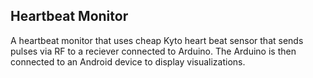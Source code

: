 ## Heartbeat Monitor

A heartbeat monitor that uses cheap Kyto heart beat sensor that sends pulses via RF to a reciever connected to Arduino. The Arduino is then connected to an Android device to display visualizations.
